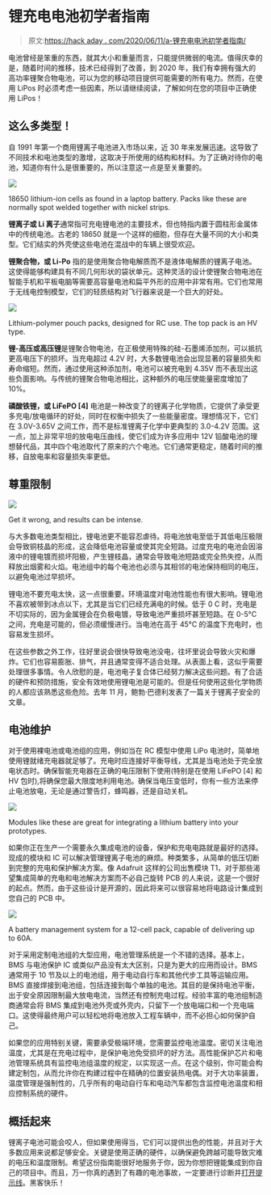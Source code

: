 # 锂充电电池初学者指南

> 原文:[https://hack aday . com/2020/06/11/a-锂充电电池初学者指南/](https://hackaday.com/2020/06/11/a-beginners-guide-to-lithium-rechargeable-batteries/)

电池曾经是笨重的东西，就其大小和重量而言，只能提供微弱的电流。值得庆幸的是，随着时间的推移，技术已经得到了改善，到 2020 年，我们有幸拥有强大的高功率锂聚合物电池，可以为您的移动项目提供可能需要的所有电力。然而，在使用 LiPos 时必须考虑一些因素，所以请继续阅读，了解如何在您的项目中正确使用 LiPos！

## 这么多类型！

自 1991 年第一个商用锂离子电池进入市场以来，近 30 年来发展迅速。这导致了不同技术和电池类型的激增，这取决于所使用的结构和材料。为了正确对待你的电池，知道你有什么是很重要的，所以注意这一点是至关重要的。

![](../Images/3d4748d747dca3db3ae67b9b27aec927.png)

18650 lithium-ion cells as found in a laptop battery. Packs like these are normally spot welded together with nickel strips.

**锂离子或 Li 离子**通常指可充电锂电池的主要技术，但也特指内置于圆柱形金属体中的传统电池。古老的 18650 就是一个这样的细胞，但存在大量不同的大小和类型。它们结实的外壳使这些电池在混战中的车辆上很受欢迎。

**锂聚合物，或 Li-Po** 指的是使用聚合物电解质而不是液体电解质的锂离子电池。这使得能够构建具有不同几何形状的袋状单元。这种灵活的设计使锂聚合物电池在智能手机和平板电脑等需要高容量电池和扁平外形的应用中非常有用。它们也常用于无线电控制模型，它们的轻质结构对飞行器来说是一个巨大的好处。

![](../Images/a6b3267021ae4522b4ee95ab5b158e28.png)

Lithium-polymer pouch packs, designed for RC use. The top pack is an HV type.

**锂-高压或高压锂**是锂聚合物电池，在正极使用特殊的硅-石墨烯添加剂，可以抵抗更高电压下的损坏。当充电超过 4.2V 时，大多数锂电池会出现显著的容量损失和寿命缩短。然而，通过使用这种添加剂，电池可以被充电到 4.35V 而不表现出这些负面影响。与传统的锂聚合物电池相比，这种额外的电压使能量密度增加了 10%。

**磷酸铁锂，或 LiFePO [4]** 电池是一种改变了的锂离子化学物质，它提供了承受更多充电/放电循环的好处，同时在权衡中损失了一些能量密度。理想情况下，它们在 3.0V-3.65V 之间工作，而不是标准锂离子化学中更典型的 3.0-4.2V 范围。这一点，加上非常平坦的放电电压曲线，使它们成为许多应用中 12V 铅酸电池的理想替代品，其中四个电池取代了原来的六个电池。它们通常更稳定，随着时间的推移，自放电率和容量损失率更低。

## 尊重限制

![](../Images/75eebb7f08ed8b39a80712cc6a04d344.png)

Get it wrong, and results can be intense.

与大多数电池类型相比，锂电池更不能容忍虐待。将电池放电至低于其低电压极限会导致铜枝晶的形成，这会降低电池容量或使其完全短路。过度充电的电池会因溶液中的锂电镀而损坏阳极，产生锂枝晶，通常会导致电池短路或完全热失控，从而释放出烟雾和火焰。电池组中的每个电池也必须与其相邻的电池保持相同的电压，以避免电池过早损坏。

锂电池不要充电太快，这一点很重要。环境温度对电池性能也有很大影响。锂电池不喜欢被带到冰点以下，尤其是当它们已经充满电的时候。低于 0 C 时，充电是不切实际的，因为金属锂会在负极电镀，导致电池严重损坏甚至短路。在 0-5°C 之间，充电是可能的，但必须缓慢进行。当电池在高于 45°C 的温度下充电时，也容易发生损坏。

在这些参数之外工作，往好里说会很快导致电池没电，往坏里说会导致火灾和爆炸。它们也容易膨胀、排气，并且通常变得不适合处理。从表面上看，这似乎需要处理很多事情。令人欣慰的是，电池电子复合体已经努力解决这些问题。有了合适的硬件和预防措施，安全有效地使用锂电池是可能的。但是任何使用这些化学物质的人都应该熟悉这些危险。去年 11 月，鲍勃·巴德利发表了一篇关于锂离子安全的文章。

## 电池维护

对于使用裸电池或电池组的应用，例如当在 RC 模型中使用 LiPo 电池时，简单地使用锂就绪充电器就足够了。充电时应连接好平衡导线，尤其是当电池处于完全放电状态时。确保智能充电器在正确的电压限制下使用(特别是在使用 LiFePO [4] 和 HV 包时),将确保您最大限度地利用电池。确保当电压变低时，你有一些方法来停止电池放电，无论是通过警告灯，蜂鸣器，还是自动关机。

![](../Images/a9546b7350d239608f7f763a185a6595.png)

Modules like these are great for integrating a lithium battery into your prototypes.

如果你正在生产一个需要永久集成电池的设备，保护和充电电路就是最好的选择。现成的模块和 IC 可以解决管理锂离子电池的麻烦。种类繁多，从简单的低压切断到完整的充电和保护解决方案。像 Adafruit 这样的公司出售模块 T1，对于那些渴望集成简单的充电和电池解决方案而不必自己旋转 PCB 的人来说，这是一个很好的起点。然而，由于这些设计是开源的，因此将来可以很容易地将电路设计集成到您自己的 PCB 中。

![](../Images/1977e414b98dbfe965d074302693316e.png)

A battery management system for a 12-cell pack, capable of delivering up to 60A.

对于采用定制电池组的大型应用，电池管理系统是一个不错的选择。基本上，BMS 与电池保护 IC 或类似产品没有太大区别，只是为更大的应用而设计。BMS 通常用于 10 节及以上的电池组，用于电动自行车和其他代步工具等运输应用。BMS 直接焊接到电池组，包括连接到每个单独的电池。其目的是保持电池平衡，出于安全原因限制最大放电电流，当然还有控制充电过程。经验丰富的电池组制造商通常会将 BMS 集成到电池外壳或外壳内，只留下一个放电端口和一个充电端口。这使得最终用户可以轻松地将电池放入工程车辆中，而不必担心如何保护自己。

如果您的应用特别关键，需要承受极端环境，您需要监控电池温度。密切关注电池温度，尤其是在充电过程中，是保护电池免受损坏的好方法。高性能保护芯片和电池管理系统具有监控电池组温度的规定，以实现这一点。在这个级别，你可能会构建定制包，从而允许你在构建过程中在精确的位置安装热电偶。对于大功率装置，温度管理是强制性的，几乎所有的电动自行车和电动汽车都包含监控电池温度和相应控制系统的硬件。

## 概括起来

锂离子电池可能会咬人，但如果使用得当，它们可以提供出色的性能，并且对于大多数应用来说都足够安全。关键是使用正确的硬件，以确保避免跨越可能导致灾难的电压和温度限制。希望这份指南能很好地服务于你，因为你想把锂能集成到你自己的项目中。而且，万一你真的遇到了有趣的电池事故，一定要进行诊断并[打开提示线](http://hackaday.com/submit-a-tip)。黑客快乐！